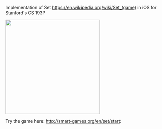 Implementation of Set https://en.wikipedia.org/wiki/Set_(game) in iOS for Stanford's CS 193P

<img src="../master/screenshot/set.png" width="300">

Try the game here: http://smart-games.org/en/set/start:
